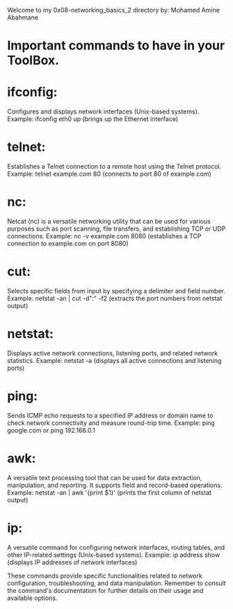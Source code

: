 Welcome to  my 0x08-networking_basics_2 directory
by: Mohamed Amine Abahmane

# Important commands to have in your ToolBox.

# ifconfig: 
Configures and displays network interfaces (Unix-based systems).
  Example: ifconfig eth0 up (brings up the Ethernet interface)

# telnet: 
Establishes a Telnet connection to a remote host using the Telnet protocol.
  Example: telnet example.com 80 (connects to port 80 of example.com)

# nc: 
Netcat (nc) is a versatile networking utility that can be used for various purposes such as port scanning, file transfers, and establishing TCP or UDP connections.
  Example: nc -v example.com 8080 (establishes a TCP connection to example.com on port 8080)

# cut: 
Selects specific fields from input by specifying a delimiter and field number.
  Example: netstat -an | cut -d":" -f2 (extracts the port numbers from netstat output)

# netstat: 
Displays active network connections, listening ports, and related network statistics.
  Example: netstat -a (displays all active connections and listening ports)

# ping: 
Sends ICMP echo requests to a specified IP address or domain name to check network connectivity and measure round-trip time.
  Example: ping google.com or ping 192.168.0.1

# awk: 
A versatile text processing tool that can be used for data extraction, manipulation, and reporting. It supports field and record-based operations.
  Example: netstat -an | awk '{print $1}' (prints the first column of netstat output)

# ip: 
A versatile command for configuring network interfaces, routing tables, and other IP-related settings (Unix-based systems).
  Example: ip address show (displays IP addresses of network interfaces)


These commands provide specific functionalities related to network configuration, troubleshooting, and data manipulation. Remember to consult the command's documentation for further details on their usage and available options.



